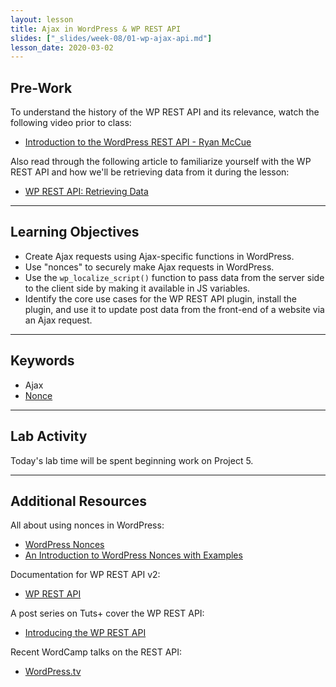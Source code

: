 ```yaml
---
layout: lesson
title: Ajax in WordPress & WP REST API
slides: ["_slides/week-08/01-wp-ajax-api.md"]
lesson_date: 2020-03-02
---
```


## Pre-Work

To understand the history of the WP REST API and its relevance, watch the following video prior to class:

- [Introduction to the WordPress REST API - Ryan McCue](https://youtu.be/tV4IuS_KnvU)

Also read through the following article to familiarize yourself with the WP REST API and how we'll be retrieving data from it during the lesson:

- [WP REST API: Retrieving Data](https://code.tutsplus.com/tutorials/wp-rest-api-retrieving-data--cms-24694)

---

## Learning Objectives

- Create Ajax requests using Ajax-specific functions in WordPress.
- Use "nonces" to securely make Ajax requests in WordPress.
- Use the `wp_localize_script()` function to pass data from the server side to the client side by making it available in JS variables.
- Identify the core use cases for the WP REST API plugin, install the plugin, and use it to update post data from the front-end of a website via an Ajax request.

---

## Keywords

- Ajax
- [Nonce](https://codex.wordpress.org/WordPress_Nonces)

---

## Lab Activity

Today's lab time will be spent beginning work on Project 5.

---

## Additional Resources

All about using nonces in WordPress:

- [WordPress Nonces](https://codex.wordpress.org/WordPress_Nonces)
- [An Introduction to WordPress Nonces with Examples](https://www.elegantthemes.com/blog/tips-tricks/an-introduction-to-wordpress-nonces-with-examples)

Documentation for WP REST API v2:

- [WP REST API](http://v2.wp-api.org/)

A post series on Tuts+ cover the WP REST API:

- [Introducing the WP REST API](https://code.tutsplus.com/series/introducing-the-wp-rest-api--cms-896)

Recent WordCamp talks on the REST API:

- [WordPress.tv](http://wordpress.tv/?s=rest+api)
